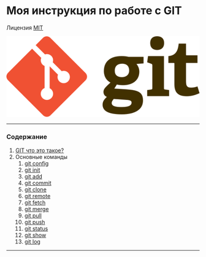 # Моя инструкция по работе с GIT

Лицензия [MIT](/license.md)

![git-logo](/img/Git-logo.svg)

---
### Содержание 
1. [GIT что это такое?](/git.md)
2. Основные команды
   1. [git config](/config.md)
   2. [git init](/init.md)
   3. [git add](/add.md)
   4. [git commit](/commit.md) 
   5. [git clone](/clone.md)
   6. [git remote](/remote.md)
   7. [git fetch](/fetch.md)
   8. [git merge](/merge.md)
   9. [git pull](/pull.md)
   10. [git push](/push.md)
   11. [git status](/status.md)
   12. [git show](/show.md)
   13. [git log](/log.md)


---